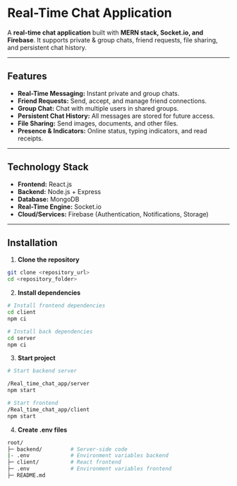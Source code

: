 # Real-Time Chat Application

A **real-time chat application** built with **MERN stack, Socket.io, and Firebase**. It supports private & group chats, friend requests, file sharing, and persistent chat history.

---

## Features

- **Real-Time Messaging:** Instant private and group chats.  
- **Friend Requests:** Send, accept, and manage friend connections.  
- **Group Chat:** Chat with multiple users in shared groups.  
- **Persistent Chat History:** All messages are stored for future access.  
- **File Sharing:** Send images, documents, and other files.  
- **Presence & Indicators:** Online status, typing indicators, and read receipts.  

---



## Technology Stack

- **Frontend:** React.js  
- **Backend:** Node.js + Express  
- **Database:** MongoDB  
- **Real-Time Engine:** Socket.io  
- **Cloud/Services:** Firebase (Authentication, Notifications, Storage)  

---

## Installation

1. **Clone the repository**  
```bash
git clone <repository_url>
cd <repository_folder>
```

2. **Install dependencies**
```bash
# Install frontend dependencies
cd client
npm ci

# Install back dependencies
cd server
npm ci
```


3. **Start project**

```bash
# Start backend server

/Real_time_chat_app/server
npm start

# Start frontend
/Real_time_chat_app/client
npm start
```

4. **Create .env files**

```bash
root/
├─ backend/         # Server-side code
|- .env             # Environment variables backend
├─ client/          # React frontend
├─ .env             # Environment variables frontend
├─ README.md

```


